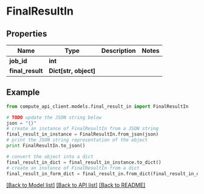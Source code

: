 # FinalResultIn


## Properties
Name | Type | Description | Notes
------------ | ------------- | ------------- | -------------
**job_id** | **int** |  | 
**final_result** | **Dict[str, object]** |  | 

## Example

```python
from compute_api_client.models.final_result_in import FinalResultIn

# TODO update the JSON string below
json = "{}"
# create an instance of FinalResultIn from a JSON string
final_result_in_instance = FinalResultIn.from_json(json)
# print the JSON string representation of the object
print FinalResultIn.to_json()

# convert the object into a dict
final_result_in_dict = final_result_in_instance.to_dict()
# create an instance of FinalResultIn from a dict
final_result_in_form_dict = final_result_in.from_dict(final_result_in_dict)
```
[[Back to Model list]](../README.md#documentation-for-models) [[Back to API list]](../README.md#documentation-for-api-endpoints) [[Back to README]](../README.md)


